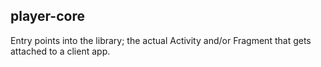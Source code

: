 ## player-core

Entry points into the library; the actual Activity and/or Fragment that gets attached to a client app.